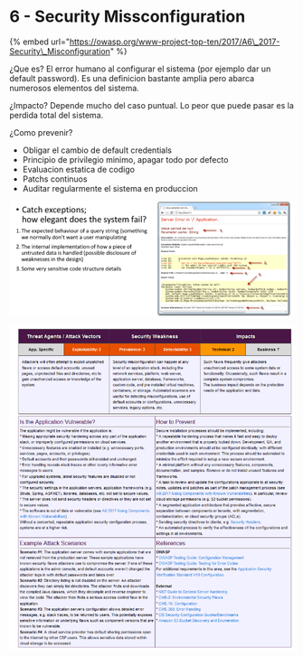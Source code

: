 # 6 - Security Missconfiguration

{% embed url="https://owasp.org/www-project-top-ten/2017/A6\_2017-Security\_Misconfiguration" %}



¿Que es? El error humano al configurar el sistema \(por ejemplo dar un default password\). Es una definicion bastante amplia pero abarca numerosos elementos del sistema.

¿Impacto? Depende mucho del caso puntual. Lo peor que puede pasar es la perdida total del sistema.

¿Como prevenir?

* Obligar el cambio de default credentials
* Principio de privilegio minimo, apagar todo por defecto
* Evaluacion estatica de codigo
* Patchs continuos
* Auditar regularmente el sistema en produccion

![Ejemplo de error](../../../.gitbook/assets/imagen%20%28429%29.png)

![](../../../.gitbook/assets/imagen%20%28419%29.png)

